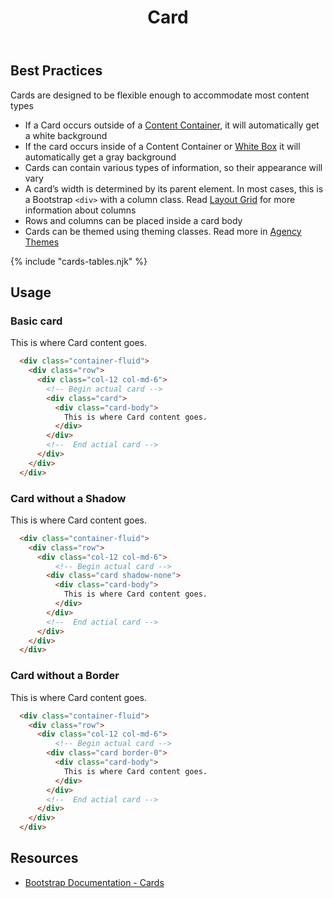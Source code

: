 ﻿---
title: Card
summary: Cards are containers for related content or information.
tags: components, card
layout: guide
eleventyNavigation:
  key: Card
  parent: Components
  order: 130
  excerpt: Cards are containers for related content or information.
  img: /img/illustrations/illus-cards.svg
---
## Best Practices
Cards are designed to be flexible enough to accommodate most content types
- If a Card occurs outside of a [Content Container](/components/boxes/#content-container), it will automatically get a white background 
- If the card occurs inside of a Content Container or [White Box](/components/boxes/#white-box) it will automatically get a gray background
- Cards can contain various types of information, so their appearance will vary
- A card’s width is determined by its parent element. In most cases, this is a Bootstrap `<div>` with a column class. Read [Layout Grid](/components/layout-grid/) for more information about columns
- Rows and columns can be placed inside a card body
- Cards can be themed using theming classes. Read more in [Agency Themes](/foundation/agency-theming/)

{% include "cards-tables.njk" %}

## Usage
### Basic card

<div class="container-fluid">
  <div class="row">
    <div class="col-12 col-md-6">
      <!-- Begin actual card -->
      <div class="card">
        <div class="card-body">
          This is where Card content goes.
        </div>
      </div>
      <!--  End actial card -->
    </div>
  </div>
</div>

```html
  <div class="container-fluid">
    <div class="row">
      <div class="col-12 col-md-6">
        <!-- Begin actual card -->
        <div class="card">
          <div class="card-body">
            This is where Card content goes.
          </div>
        </div>
        <!--  End actial card -->
      </div>
    </div>
  </div>
```

### Card without a Shadow

<div class="container-fluid">
  <div class="row">
    <div class="col-12 col-md-6">
      <!-- Begin actual card -->
      <div class="card shadow-none">
        <div class="card-body">
          This is where Card content goes.
        </div>
      </div>
      <!--  End actial card -->
    </div>
  </div>
</div>

```html
  <div class="container-fluid">
    <div class="row">
      <div class="col-12 col-md-6">
          <!-- Begin actual card -->
        <div class="card shadow-none">
          <div class="card-body">
            This is where Card content goes.
          </div>
        </div>
        <!--  End actial card -->
      </div>
    </div>
  </div>
```

### Card without a Border

<div class="container-fluid">
  <div class="row">
    <div class="col-12 col-md-6">
      <!-- Begin actual card -->
      <div class="card border-0">
        <div class="card-body">
          This is where Card content goes.
        </div>
      </div>
      <!--  End actial card -->
    </div>
  </div>
</div>

```html
  <div class="container-fluid">
    <div class="row">
      <div class="col-12 col-md-6">
          <!-- Begin actual card -->
        <div class="card border-0">
          <div class="card-body">
            This is where Card content goes.
          </div>
        </div>
        <!--  End actial card -->
      </div>
    </div>
  </div>
```

## Resources

* <a href="https://getbootstrap.com/docs/4.5/components/card/" target="_blank">Bootstrap Documentation - Cards</a>
